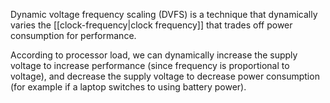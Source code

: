 Dynamic voltage frequency scaling (DVFS) is a technique that dynamically varies the [[clock-frequency|clock frequency]] that trades off power consumption for performance.

According to processor load, we can dynamically increase the supply voltage to increase performance (since frequency is proportional to voltage), and decrease the supply voltage to decrease power consumption (for example if a laptop switches to using battery power).